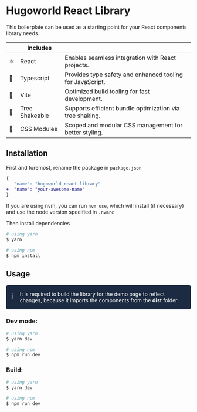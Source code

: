 # Hugoworld React Library

This boilerplate can be used as a starting point for your React components library needs.

| | Includes        |                                               |
| ----- | --------------- | ---------------------------------------------------------|
| ⚛️     | React           | Enables seamless integration with React projects.         |
| 📝     | Typescript      | Provides type safety and enhanced tooling for JavaScript. |
| 🚀     | Vite            | Optimized build tooling for fast development.             |
| 🌳     | Tree Shakeable  | Supports efficient bundle optimization via tree shaking.  |
| 🎨     | CSS Modules     | Scoped and modular CSS management for better styling.     |

## Installation

First and foremost, rename the package in `package.json`

```diff
{
-  "name": "hugoworld-react-library"
+  "name": "your-awesome-name"
}
```

If you are using nvm, you can run `nvm use`, which will install (if necessary) and use the node version specified in `.nvmrc`

Then install dependencies

```bash
# using yarn
$ yarn

# using npm
$ npm install
```

## Usage

<span style="border-radius: 5px; background-color: #1c2b41; color: white; padding: 1rem; display: flex;">
    <span style="font-size: 1.3rem;">ℹ️</span>
    <span style="margin-left: 1rem;">
       It is required to build the library for the demo page to reflect changes, because it imports the components from the <b>dist</b> folder
    </span>
</span>

### Dev mode:

```bash
# using yarn
$ yarn dev

# using npm 
$ npm run dev
```

### Build:

```bash
# using yarn
$ yarn dev

# using npm 
$ npm run dev
```
